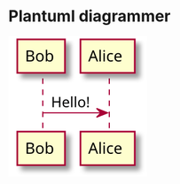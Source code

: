 # Plantuml diagrammer

![alt text](https://github.com/rolfmadsen/plantuml/blob/master/docs/test.svg "Test diagram")
